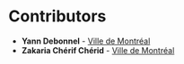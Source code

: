 # Contributors

* **Yann Debonnel** - [Ville de Montréal](https://github.com/VilledeMontreal)
* **Zakaria Chérif Chérid** - [Ville de Montréal](https://github.com/VilledeMontreal)